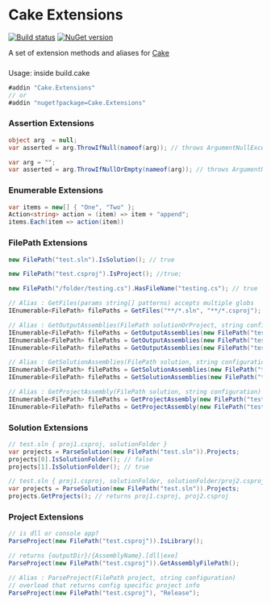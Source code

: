 # Cake Extensions

[![Build status](https://ci.appveyor.com/api/projects/status/2wn5r21h6hkpuyrx/branch/master?svg=true)](https://ci.appveyor.com/project/MacLeanElectrical/cake-extensions/branch/master)
[![NuGet version](https://badge.fury.io/nu/Cake.Extensions.svg)](https://badge.fury.io/nu/Cake.Extensions)

A set of extension methods and aliases for [Cake](http://cakebuild.net)

###

Usage: inside build.cake

```csharp
#addin "Cake.Extensions"
// or
#addin "nuget?package=Cake.Extensions"
```

### Assertion Extensions

```csharp
object arg  = null;
var asserted = arg.ThrowIfNull(nameof(arg)); // throws ArgumentNullException("arg");
```

```csharp
var arg = "";
var asserted = arg.ThrowIfNullOrEmpty(nameof(arg)); // throws ArgumentNullException("arg");
```

### Enumerable Extensions

```csharp
var items = new[] { "One", "Two" };
Action<string> action = (item) => item + "append";
items.Each(item => action(item))
```

### FilePath Extensions

```csharp
new FilePath("test.sln").IsSolution(); // true
```

```csharp
new FilePath("test.csproj").IsProject(); //true;
```

```csharp
new FilePath("/folder/testing.cs").HasFileName("testing.cs"); // true
```

```csharp
// Alias : GetFiles(params string[] patterns) accepts multiple globs
IEnumerable<FilePath> filePaths = GetFiles("**/*.sln", "**/*.csproj");
```

```csharp
// Alias : GetOutputAssemblies(FilePath solutionOrProject, string configuration)
IEnumerable<FilePath> filePaths = GetOutputAssemblies(new FilePath("test.cs"), "Debug"); // throws ArgumentException("not a project or solution file")
IEnumerable<FilePath> filePaths = GetOutputAssemblies(new FilePath("test.sln"), "Release"); // returns solution output dll/exe's FilePath[] for 'Release' configuration
IEnumerable<FilePath> filePaths = GetOutputAssemblies(new FilePath("test.csproj", "Custom"); // returns project output dll/exe's FilePath[] for 'Custom' configuration
```

```csharp
// Alias : GetSolutionAssemblies(FilePath solution, string configuration)
IEnumerable<FilePath> filePaths = GetSolutionAssemblies(new FilePath("test.csproj", "Debug"); // throws ArgumentException("not a solution file")
IEnumerable<FilePath> filePaths = GetSolutionAssemblies(new FilePath("test.sln", "Release"); // returns solution output dll/exe's FilePath[] for 'Release' configuration
```

```csharp
// Alias : GetProjectAssembly(FilePath solution, string configuration)
IEnumerable<FilePath> filePaths = GetProjectAssembly(new FilePath("test.sln"), "Debug"); // throws ArgumentException("not a project file")
IEnumerable<FilePath> filePaths = GetProjectAssembly(new FilePath("test.csproj"), "Release"); // returns solution output dll/exe FilePath for 'Release' configuration
```

### Solution Extensions

```csharp
// test.sln { proj1.csproj, solutionFolder }
var projects = ParseSolution(new FilePath("test.sln")).Projects;
projects[0].IsSolutionFolder(); // false
projects[1].IsSolutionFolder(); // true
```

```csharp
// test.sln { proj1.csproj, solutionFolder, solutionFolder/proj2.csproj }
var projects = ParseSolution(new FilePath("test.sln")).Projects;
projects.GetProjects(); // returns proj1.csproj, proj2.csproj
```

### Project Extensions

```csharp
// is dll or console app?
ParseProject(new FilePath("test.csproj")).IsLibrary();         
```

```csharp
// returns {outputDir}/{AssemblyName}.[dll|exe]
ParseProject(new FilePath("test.csproj")).GetAssemblyFilePath();         
```

```csharp
// Alias : ParseProject(FilePath project, string configuration)
// overload that returns config specific project info
ParseProject(new FilePath("test.csproj"), "Release");
```
